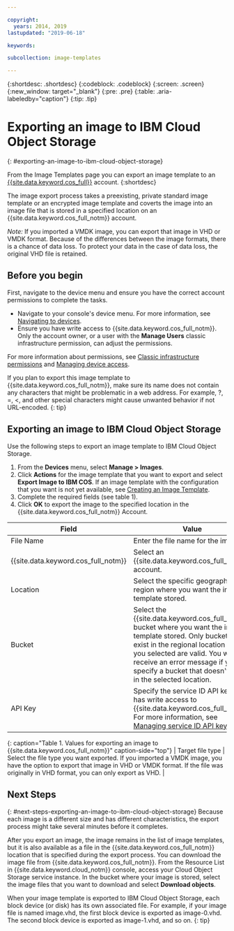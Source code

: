 ```yaml
---

copyright:
  years: 2014, 2019
lastupdated: "2019-06-18"

keywords:

subcollection: image-templates

---
```


{:shortdesc: .shortdesc}
{:codeblock: .codeblock}
{:screen: .screen}
{:new_window: target="_blank"}
{:pre: .pre}
{:table: .aria-labeledby="caption"}
{:tip: .tip}

# Exporting an image to IBM Cloud Object Storage
{: #exporting-an-image-to-ibm-cloud-object-storage}

From the Image Templates page you can export an image template to an [{{site.data.keyword.cos_full}}](/docs/cloud-object-storage?topic=cloud-object-storage-about) account.
{:shortdesc}

The image export process takes a preexisting, private standard image template or an encrypted image template and coverts the image into an image file that is stored in a specified location on an {{site.data.keyword.cos_full_notm}} account.

*Note:* If you imported a VMDK image, you can export that image in VHD or VMDK format. Because of the differences between the image formats, there is a chance of data loss. To protect your data in the case of data loss, the original VHD file is retained.

## Before you begin
First, navigate to the device menu and ensure you have the correct account permissions to complete the tasks.

* Navigate to your console's device menu. For more information, see [Navigating to devices](/docs/infrastructure/image-templates?topic=virtual-servers-navigating-devices).
* Ensure you have write access to {{site.data.keyword.cos_full_notm}}. Only the account owner, or a user with the **Manage Users** classic infrastructure permission, can adjust the permissions.

For more information about permissions, see [Classic infrastructure permissions](/docs/iam?topic=iam-infrapermission#infrapermission) and [Managing device access](/docs/vsi?topic=virtual-servers-managing-device-access).

If you plan to export this image template to {{site.data.keyword.cos_full_notm}}, make sure its name does not contain any characters that might be problematic in a web address. For example, ?, =, <, and other special characters might cause unwanted behavior if not URL-encoded.
{: tip}

## Exporting an image to IBM Cloud Object Storage

Use the following steps to export an image template to IBM Cloud Object Storage.

1. From the **Devices** menu, select **Manage > Images**.
2. Click **Actions** for the image template that you want to export and select **Export Image to IBM COS**. If an image template with the configuration that you want is not yet
available, see [Creating an Image Template](/docs/infrastructure/image-templates?topic=image-templates-creating-an-image-template#creating-an-image-template).
3. Complete the required fields (see table 1).
4. Click **OK** to export the image to the specified location in the {{site.data.keyword.cos_full_notm}} Account.

| Field | Value |
| ----- | ----- |
| File Name | Enter the file name for the image. |
| {{site.data.keyword.cos_full_notm}} | Select an {{site.data.keyword.cos_full_notm}} account. |
| Location | Select the specific geographic region where you want the image template stored. |
| Bucket | Select the {{site.data.keyword.cos_full_notm}} bucket where you want the image template stored. Only buckets that exist in the regional location that you selected are valid. You will receive an error message if you specify a bucket that doesn't exist in the selected location. |
| API Key | Specify the service ID API key that has write access to {{site.data.keyword.cos_full_notm}}. For more information, see [Managing service ID API keys](/docs/iam?topic=iam-serviceidapikeys#serviceidapikeys). |
{: caption="Table 1. Values for exporting an image to {{site.data.keyword.cos_full_notm}}" caption-side="top"}
| Target file type | Select the file type you want exported. If you imported a VMDK image, you have the option to export that image in VHD or VMDK format. If the file was originally in VHD format, you can only export as VHD. |

## Next Steps
{: #next-steps-exporting-an-image-to-ibm-cloud-object-storage}
Because each image is a different size and has different characteristics, the export process might take several minutes before it completes.

After you export an image, the image remains in the list of image templates, but it is also available as a file in the {{site.data.keyword.cos_full_notm}} location that is specified during the export process. You can download the image file from {{site.data.keyword.cos_full_notm}}. From the Resource List in {{site.data.keyword.cloud_notm}} console, access your Cloud Object Storage service instance. In the bucket where your image is stored, select the image files that you want to download and select **Download objects**.

When your image template is exported to IBM Cloud Object Storage, each block device (or disk) has its own associated file. For example, if your image file is named image.vhd, the first block device is exported as image-0.vhd. The second block device is exported as image-1.vhd, and so on.
{: tip}
